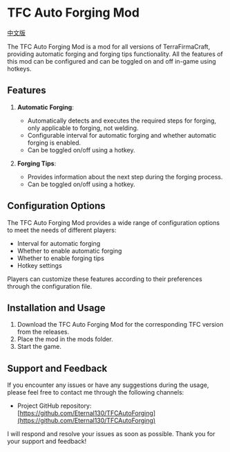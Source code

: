 # TFC Auto Forging Mod
[中文版](https://github.com/Eternal130/TFCAutoForging/blob/TFCPlus1.7.10/README_CN.md)

The TFC Auto Forging Mod is a mod for all versions of TerraFirmaCraft, providing automatic forging and forging tips functionality. All the features of this mod can be configured and can be toggled on and off in-game using hotkeys.

## Features

1. **Automatic Forging**:
   - Automatically detects and executes the required steps for forging, only applicable to forging, not welding.
   - Configurable interval for automatic forging and whether automatic forging is enabled.
   - Can be toggled on/off using a hotkey.

2. **Forging Tips**:
   - Provides information about the next step during the forging process.
   - Can be toggled on/off using a hotkey.

## Configuration Options

The TFC Auto Forging Mod provides a wide range of configuration options to meet the needs of different players:

- Interval for automatic forging
- Whether to enable automatic forging
- Whether to enable forging tips
- Hotkey settings

Players can customize these features according to their preferences through the configuration file.

## Installation and Usage

1. Download the TFC Auto Forging Mod for the corresponding TFC version from the releases.
2. Place the mod in the mods folder.
3. Start the game.

## Support and Feedback

If you encounter any issues or have any suggestions during the usage, please feel free to contact me through the following channels:

- Project GitHub repository: [https://github.com/Eternal130/TFCAutoForging](https://github.com/Eternal130/TFCAutoForging)

I will respond and resolve your issues as soon as possible. Thank you for your support and feedback!
